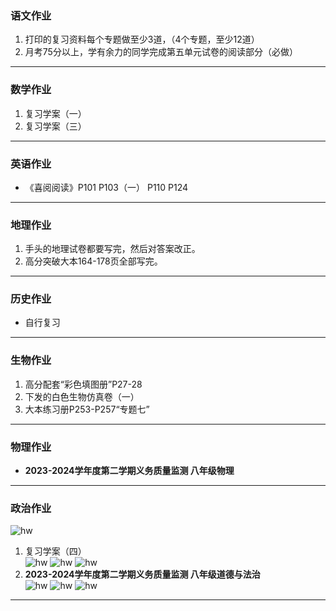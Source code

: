 ### 语文作业
1. 打印的复习资料每个专题做至少3道，（4个专题，至少12道）
2. 月考75分以上，学有余力的同学完成第五单元试卷的阅读部分（必做）
---

### 数学作业
1. 复习学案（一）
2. 复习学案（三）
---

### 英语作业
* 《喜阅阅读》P101 P103（一） P110 P124
---

### 地理作业
1. 手头的地理试卷都要写完，然后对答案改正。
2. 高分突破大本164-178页全部写完。
---

### 历史作业
* 自行复习
---

### 生物作业
1. 高分配套“彩色填图册”P27-28
2. 下发的白色生物仿真卷（一）
3. 大本练习册P253-P257“专题七”
---

### 物理作业
* **2023-2024学年度第二学期义务质量监测 八年级物理**
---

### 政治作业
![hw](../hw/_images/19p.jpg)
1. 复习学案（四）  
![hw](../hw/_images/19p1.jpg ':size=10%') ![hw](../hw/_images/19p2.jpg ':size=10%') ![hw](../hw/_images/19p3.jpg ':size=10%')
2. **2023-2024学年度第二学期义务质量监测 八年级道德与法治**  
![hw](../hw/_images/19p4.jpg ':size=10%') ![hw](../hw/_images/19p5.jpg ':size=10%') ![hw](../hw/_images/19p6.jpg ':size=10%')
---
